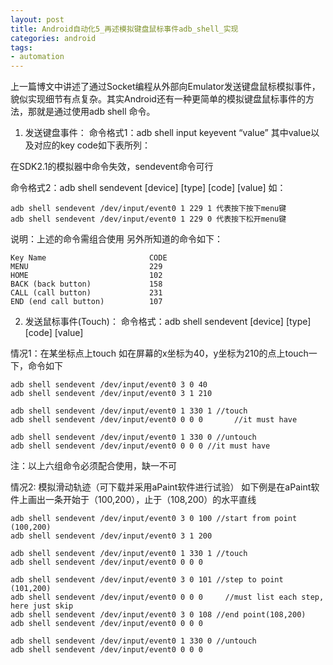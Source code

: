 ```yaml
---
layout: post
title: Android自动化5_再述模拟键盘鼠标事件adb_shell_实现
categories: android
tags: 
- automation
---
```



上一篇博文中讲述了通过Socket编程从外部向Emulator发送键盘鼠标模拟事件，貌似实现细节有点复杂。其实Android还有一种更简单的模拟键盘鼠标事件的方法，那就是通过使用adb shell 命令。

1. 发送键盘事件：
命令格式1：adb shell input keyevent “value”
其中value以及对应的key code如下表所列：

在SDK2.1的模拟器中命令失效，sendevent命令可行
 
命令格式2：adb shell sendevent [device] [type] [code] [value]
如： 

    adb shell sendevent /dev/input/event0 1 229 1 代表按下按下menu键
    adb shell sendevent /dev/input/event0 1 229 0 代表按下松开menu键

说明：上述的命令需组合使用
另外所知道的命令如下：

    Key Name                       CODE
    MENU                           229
    HOME                           102
    BACK (back button)             158
    CALL (call button)             231
    END (end call button)          107
 
2. 发送鼠标事件(Touch)：
命令格式：adb shell sendevent [device] [type] [code] [value]
 
情况1：在某坐标点上touch
如在屏幕的x坐标为40，y坐标为210的点上touch一下，命令如下

    adb shell sendevent /dev/input/event0 3 0 40
    adb shell sendevent /dev/input/event0 3 1 210
     
    adb shell sendevent /dev/input/event0 1 330 1 //touch
    adb shell sendevent /dev/input/event0 0 0 0       //it must have
     
    adb shell sendevent /dev/input/event0 1 330 0 //untouch
    adb shell sendevent /dev/input/event0 0 0 0 //it must have
 
注：以上六组命令必须配合使用，缺一不可
 
情况2: 模拟滑动轨迹（可下载并采用aPaint软件进行试验）
如下例是在aPaint软件上画出一条开始于（100,200），止于（108,200）的水平直线

    adb shell sendevent /dev/input/event0 3 0 100 //start from point (100,200)
    adb shell sendevent /dev/input/event0 3 1 200
     
    adb shell sendevent /dev/input/event0 1 330 1 //touch
    adb shell sendevent /dev/input/event0 0 0 0
     
    adb shell sendevent /dev/input/event0 3 0 101 //step to point (101,200)
    adb shell sendevent /dev/input/event0 0 0 0     //must list each step, here just skip
    adb shell sendevent /dev/input/event0 3 0 108 //end point(108,200)
    adb shell sendevent /dev/input/event0 0 0 0
     
    adb shell sendevent /dev/input/event0 1 330 0 //untouch
    adb shell sendevent /dev/input/event0 0 0 0